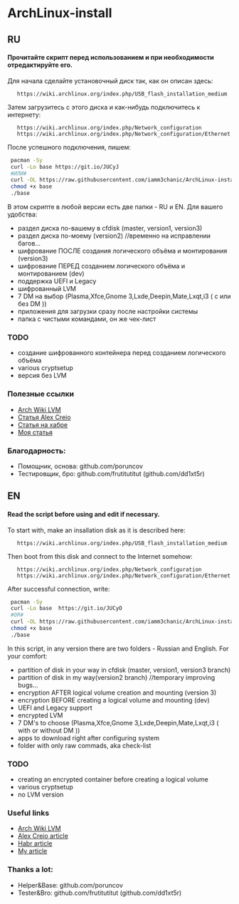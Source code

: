# ArchLinux-install
## RU
#### Прочитайте скрипт перед использованием и при необходимости отредактируйте его.
Для начала сделайте установочный диск так, как он описан здесь:
```
   https://wiki.archlinux.org/index.php/USB_flash_installation_medium
```
Затем загрузитесь с этого диска и как-нибудь подключитесь к интернету:
```
   https://wiki.archlinux.org/index.php/Network_configuration
   https://wiki.archlinux.org/index.php/Network_configuration/Ethernet
```
После успешного подключения, пишем:
```bash
 pacman -Sy
 curl -Lo base https://git.io/JUCyJ
 #ИЛИ#
 curl -OL https://raw.githubusercontent.com/iamm3chanic/ArchLinux-install/master/RU/base
 chmod +x base
 ./base
```

В этом скрипте в любой версии есть две папки - RU и EN.
Для вашего удобства:
- раздел диска по-вашему в cfdisk (master, version1, version3)
- раздел диска по-моему (version2) //временно на исправлении багов...
- шифрование ПОСЛЕ создания логического объёма и монтирования (version3)
- шифрование ПЕРЕД созданием логического объёма и монтированием (dev)
- поддержка UEFI и Legacy
- шифрованный LVM
- 7 DM на выбор (Plasma,Xfce,Gnome 3,Lxde,Deepin,Mate,Lxqt,i3 ( с или без DM ))
- приложения для загрузки сразу после настройки системы
- папка с чистыми командами, он же чек-лист
### TODO
+ создание шифрованного контейнера перед созданием логического объёма
+ various cryptsetup
+ версия без LVM
### Полезные ссылки
- [Arch Wiki LVM](https://wiki.archlinux.org/index.php/LVM)
- [Статья Alex Creio](https://creio.github.io/arch-lvm-luks/)
- [Статья на хабре](https://habr.com/ru/post/420081/)
- [Моя статья](https://vc.ru/dev/159008-kak-ustanovit-arch-linux-lvm-ustranyaem-populyarnye-oshibki)
### Благодарность:
- Помощник, основа: github.com/poruncov
- Тестировщик, бро: github.com/frutitutitut (github.com/dd1xt5r)

## EN
#### Read the script before using and edit if necessary. 
To start with, make an insallation disk as it is described here:
```
   https://wiki.archlinux.org/index.php/USB_flash_installation_medium
```
Then boot from this disk and connect to the Internet somehow:
```
   https://wiki.archlinux.org/index.php/Network_configuration
   https://wiki.archlinux.org/index.php/Network_configuration/Ethernet
```
After successful connection, write:
```bash
 pacman -Sy
 curl -Lo base  https://git.io/JUCyO
 #OR#
 curl -OL https://raw.githubusercontent.com/iamm3chanic/ArchLinux-install/master/EN/base
 chmod +x base
 ./base
```

In this script, in any version there are two folders - Russian and English.
For your comfort: 
- partition of disk in your way in cfdisk (master, version1, version3 branch)
- partition of disk in my way(version2 branch)     //temporary improving bugs...
- encryption AFTER logical volume creation and mounting (version 3)
- encryption BEFORE creating a logical volume and mounting (dev)
- UEFI and Legacy support
- encrypted LVM
- 7 DM's to choose (Plasma,Xfce,Gnome 3,Lxde,Deepin,Mate,Lxqt,i3 ( with or without DM ))
- apps to download right after configuring system
- folder with only raw commads, aka check-list
### TODO
+ creating an encrypted container before creating a logical volume
+ various cryptsetup
+ no LVM version
### Useful links
- [Arch Wiki LVM](https://wiki.archlinux.org/index.php/LVM)
- [Alex Creio article](https://creio.github.io/arch-lvm-luks/)
- [Habr article](https://habr.com/ru/post/420081/)
- [My article](https://vc.ru/dev/159008-kak-ustanovit-arch-linux-lvm-ustranyaem-populyarnye-oshibki)
### Thanks a lot:
- Helper&Base: github.com/poruncov 
- Tester&Bro: github.com/frutitutitut (github.com/dd1xt5r)

